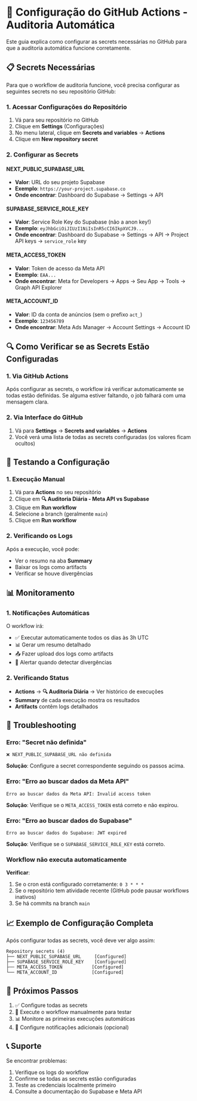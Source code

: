 # 🔧 Configuração do GitHub Actions - Auditoria Automática

Este guia explica como configurar as secrets necessárias no GitHub para que a auditoria automática funcione corretamente.

## 📋 Secrets Necessárias

Para que o workflow de auditoria funcione, você precisa configurar as seguintes secrets no seu repositório GitHub:

### 1. Acessar Configurações do Repositório

1. Vá para seu repositório no GitHub
2. Clique em **Settings** (Configurações)
3. No menu lateral, clique em **Secrets and variables** → **Actions**
4. Clique em **New repository secret**

### 2. Configurar as Secrets

#### **NEXT_PUBLIC_SUPABASE_URL**
- **Valor**: URL do seu projeto Supabase
- **Exemplo**: `https://your-project.supabase.co`
- **Onde encontrar**: Dashboard do Supabase → Settings → API

#### **SUPABASE_SERVICE_ROLE_KEY**
- **Valor**: Service Role Key do Supabase (não a anon key!)
- **Exemplo**: `eyJhbGciOiJIUzI1NiIsInR5cCI6IkpXVCJ9...`
- **Onde encontrar**: Dashboard do Supabase → Settings → API → Project API keys → `service_role` key

#### **META_ACCESS_TOKEN**
- **Valor**: Token de acesso da Meta API
- **Exemplo**: `EAA...`
- **Onde encontrar**: Meta for Developers → Apps → Seu App → Tools → Graph API Explorer

#### **META_ACCOUNT_ID**
- **Valor**: ID da conta de anúncios (sem o prefixo `act_`)
- **Exemplo**: `123456789`
- **Onde encontrar**: Meta Ads Manager → Account Settings → Account ID

## 🔍 Como Verificar se as Secrets Estão Configuradas

### 1. Via GitHub Actions
Após configurar as secrets, o workflow irá verificar automaticamente se todas estão definidas. Se alguma estiver faltando, o job falhará com uma mensagem clara.

### 2. Via Interface do GitHub
1. Vá para **Settings** → **Secrets and variables** → **Actions**
2. Você verá uma lista de todas as secrets configuradas (os valores ficam ocultos)

## 🚀 Testando a Configuração

### 1. Execução Manual
1. Vá para **Actions** no seu repositório
2. Clique em **🔍 Auditoria Diária - Meta API vs Supabase**
3. Clique em **Run workflow**
4. Selecione a branch (geralmente `main`)
5. Clique em **Run workflow**

### 2. Verificando os Logs
Após a execução, você pode:
- Ver o resumo na aba **Summary**
- Baixar os logs como artifacts
- Verificar se houve divergências

## 📊 Monitoramento

### 1. Notificações Automáticas
O workflow irá:
- ✅ Executar automaticamente todos os dias às 3h UTC
- 📊 Gerar um resumo detalhado
- 📤 Fazer upload dos logs como artifacts
- 🔔 Alertar quando detectar divergências

### 2. Verificando Status
- **Actions** → **🔍 Auditoria Diária** → Ver histórico de execuções
- **Summary** de cada execução mostra os resultados
- **Artifacts** contêm logs detalhados

## 🔧 Troubleshooting

### Erro: "Secret não definida"
```
❌ NEXT_PUBLIC_SUPABASE_URL não definida
```
**Solução**: Configure a secret correspondente seguindo os passos acima.

### Erro: "Erro ao buscar dados da Meta API"
```
Erro ao buscar dados da Meta API: Invalid access token
```
**Solução**: Verifique se o `META_ACCESS_TOKEN` está correto e não expirou.

### Erro: "Erro ao buscar dados do Supabase"
```
Erro ao buscar dados do Supabase: JWT expired
```
**Solução**: Verifique se o `SUPABASE_SERVICE_ROLE_KEY` está correto.

### Workflow não executa automaticamente
**Verificar**:
1. Se o cron está configurado corretamente: `0 3 * * *`
2. Se o repositório tem atividade recente (GitHub pode pausar workflows inativos)
3. Se há commits na branch `main`

## 📈 Exemplo de Configuração Completa

Após configurar todas as secrets, você deve ver algo assim:

```
Repository secrets (4)
├── NEXT_PUBLIC_SUPABASE_URL     [Configured]
├── SUPABASE_SERVICE_ROLE_KEY    [Configured]
├── META_ACCESS_TOKEN           [Configured]
└── META_ACCOUNT_ID             [Configured]
```

## 🎯 Próximos Passos

1. ✅ Configure todas as secrets
2. 🧪 Execute o workflow manualmente para testar
3. 📊 Monitore as primeiras execuções automáticas
4. 🔔 Configure notificações adicionais (opcional)

## 📞 Suporte

Se encontrar problemas:
1. Verifique os logs do workflow
2. Confirme se todas as secrets estão configuradas
3. Teste as credenciais localmente primeiro
4. Consulte a documentação do Supabase e Meta API 